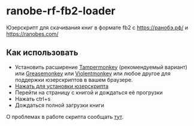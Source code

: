 # ranobe-rf-fb2-loader
Юзерскрипт для скачивания книг в формате fb2 c https://ранобэ.рф/ и https://ranobes.com/

## Как использовать

- Установить расширение [Tampermonkey](https://tampermonkey.net/) (рекомендуемый вариант) или [Greasemonkey](https://www.greasespot.net/) или [Violentmonkey](https://violentmonkey.github.io/get-it/) или любое другое для поддержки юзерскриптов в вашем браузере.
- [Нажать для установки юзерскрипта](https://raw.githubusercontent.com/Taraflex/ranobe-rf-fb2-loader/master/build/ranobe-rf-fb2-loader.user.js)
- Перейти на страницу с книгой и дождаться её прогрузки
- Нажать ctrl+s
- Дождаться полной загрузки книги 

О проблемах в работе скрипта сообщать [тут](https://github.com/Taraflex/ranobe-rf-fb2-loader/issues).